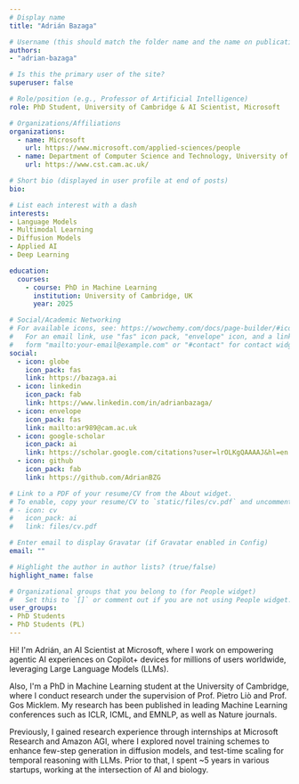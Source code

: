 ```yaml
---
# Display name
title: "Adrián Bazaga"

# Username (this should match the folder name and the name on publications)
authors:
- "adrian-bazaga"

# Is this the primary user of the site?
superuser: false

# Role/position (e.g., Professor of Artificial Intelligence)
role: PhD Student, University of Cambridge & AI Scientist, Microsoft

# Organizations/Affiliations
organizations:
  - name: Microsoft
    url: https://www.microsoft.com/applied-sciences/people
  - name: Department of Computer Science and Technology, University of Cambridge
    url: https://www.cst.cam.ac.uk/

# Short bio (displayed in user profile at end of posts)
bio: 

# List each interest with a dash
interests:
- Language Models
- Multimodal Learning
- Diffusion Models
- Applied AI
- Deep Learning

education:
  courses:
    - course: PhD in Machine Learning
      institution: University of Cambridge, UK
      year: 2025

# Social/Academic Networking
# For available icons, see: https://wowchemy.com/docs/page-builder/#icons
#   For an email link, use "fas" icon pack, "envelope" icon, and a link in the
#   form "mailto:your-email@example.com" or "#contact" for contact widget.
social:
  - icon: globe
    icon_pack: fas
    link: https://bazaga.ai
  - icon: linkedin
    icon_pack: fab
    link: https://www.linkedin.com/in/adrianbazaga/
  - icon: envelope
    icon_pack: fas
    link: mailto:ar989@cam.ac.uk
  - icon: google-scholar
    icon_pack: ai
    link: https://scholar.google.com/citations?user=lrOLKgQAAAAJ&hl=en
  - icon: github
    icon_pack: fab
    link: https://github.com/AdrianBZG

# Link to a PDF of your resume/CV from the About widget.
# To enable, copy your resume/CV to `static/files/cv.pdf` and uncomment the lines below.
# - icon: cv
#   icon_pack: ai
#   link: files/cv.pdf

# Enter email to display Gravatar (if Gravatar enabled in Config)
email: ""

# Highlight the author in author lists? (true/false)
highlight_name: false

# Organizational groups that you belong to (for People widget)
#   Set this to `[]` or comment out if you are not using People widget.
user_groups:
- PhD Students
- PhD Students (PL)
---
```


Hi! I'm Adrián, an AI Scientist at Microsoft, where I work on empowering agentic AI experiences on Copilot+ devices for millions of users worldwide, leveraging Large Language Models (LLMs).

Also, I'm a PhD in Machine Learning student at the University of Cambridge, where I conduct research under the supervision of Prof. Pietro Liò and Prof. Gos Micklem. My research has been published in leading Machine Learning conferences such as ICLR, ICML, and EMNLP, as well as Nature journals. 

Previously, I gained research experience through internships at Microsoft Research and Amazon AGI, where I explored novel training schemes to enhance few-step generation in diffusion models, and test-time scaling for temporal reasoning with LLMs. Prior to that, I spent ~5 years in various startups, working at the intersection of AI and biology.